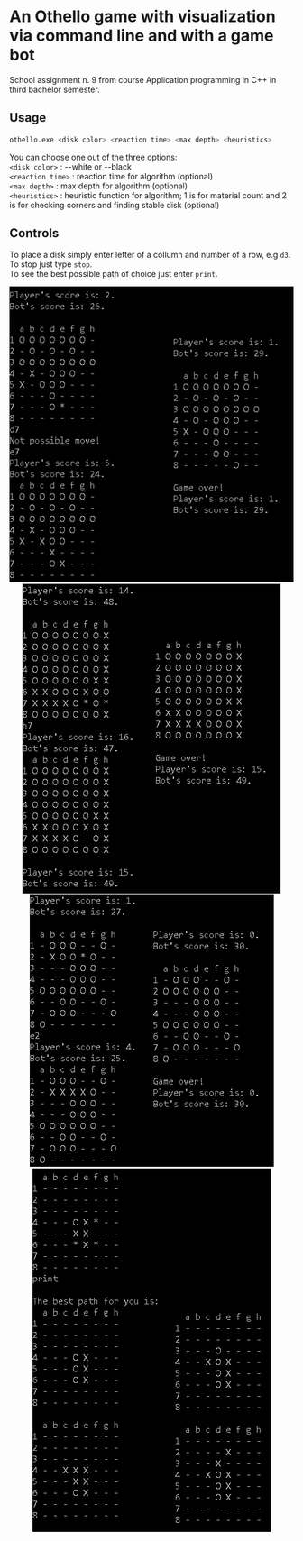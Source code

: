 # An Othello game with visualization via command line and with a game bot
School assignment n. 9 from course Application programming in C++ in third bachelor semester.

## Usage
```bash
othello.exe <disk color> <reaction time> <max depth> <heuristics>
```
You can choose one out of the three options:  
`<disk color>`  : --white or --black   
`<reaction time>` : reaction time for algorithm (optional)  
`<max depth>` :   max depth for algorithm (optional)  
`<heuristics>` :  heuristic function for algorithm; 1 is for material count and 2 is for checking corners and finding stable disk (optional) 

## Controls  
To place a disk simply enter letter of a collumn and number of a row, e.g `d3`.  
To stop just type `stop`.  
To see the best possible path of choice just enter `print`.

<p align="center">
	<img src="./images/othello_game_example.png">
	<img src="./images/othello_game_example2.png">
	<img src="./images/othello_game_example3.png">
	<img src="./images/othello_print_example.png">
</p>
